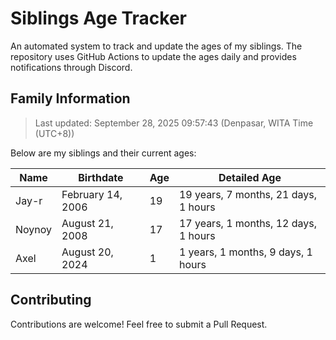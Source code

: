 # Siblings Age Tracker

An automated system to track and update the ages of my siblings. The repository uses GitHub Actions to update the ages daily and provides notifications through Discord.

## Family Information

> Last updated: September 28, 2025 09:57:43 (Denpasar, WITA Time (UTC+8))

Below are my siblings and their current ages:

| Name | Birthdate | Age | Detailed Age |
|------|-----------|-----|-------------|
| Jay-r | February 14, 2006 | 19 | 19 years, 7 months, 21 days, 1 hours |
| Noynoy | August 21, 2008 | 17 | 17 years, 1 months, 12 days, 1 hours |
| Axel | August 20, 2024 | 1 | 1 years, 1 months, 9 days, 1 hours |

## Contributing

Contributions are welcome! Feel free to submit a Pull Request.